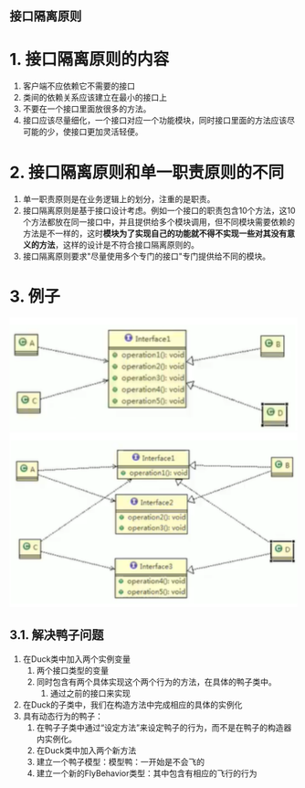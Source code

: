 接口隔离原则
---

# 1. 接口隔离原则的内容
1. 客户端不应依赖它不需要的接口
2. 类间的依赖关系应该建立在最小的接口上
3. 不要在一个接口里面放很多的方法。
4. 接口应该尽量细化，一个接口对应一个功能模块，同时接口里面的方法应该尽可能的少，使接口更加灵活轻便。

# 2. 接口隔离原则和单一职责原则的不同
1. 单一职责原则是在业务逻辑上的划分，注重的是职责。
2. 接口隔离原则是基于接口设计考虑。例如一个接口的职责包含10个方法，这10个方法都放在同一接口中，并且提供给多个模块调用，但不同模块需要依赖的方法是不一样的，这时**模块为了实现自己的功能就不得不实现一些对其没有意义的方法**，这样的设计是不符合接口隔离原则的。
3. 接口隔离原则要求"尽量使用多个专门的接口"专门提供给不同的模块。

# 3. 例子
![](img/1.png)
![](img/2.png)

## 3.1. 解决鸭子问题
1. 在Duck类中加入两个实例变量
    1. 两个接口类型的变量
    2. 同时包含有两个具体实现这个两个行为的方法，在具体的鸭子类中。
        1. 通过之前的接口来实现
2. 在Duck的子类中，我们在构造方法中完成相应的具体的实例化
3. 具有动态行为的鸭子：
    1. 在鸭子子类中通过“设定方法”来设定鸭子的行为，而不是在鸭子的构造器内实例化。
    2. 在Duck类中加入两个新方法
    3. 建立一个鸭子模型：模型鸭：一开始是不会飞的
    4. 建立一个新的FlyBehavior类型：其中包含有相应的飞行的行为

